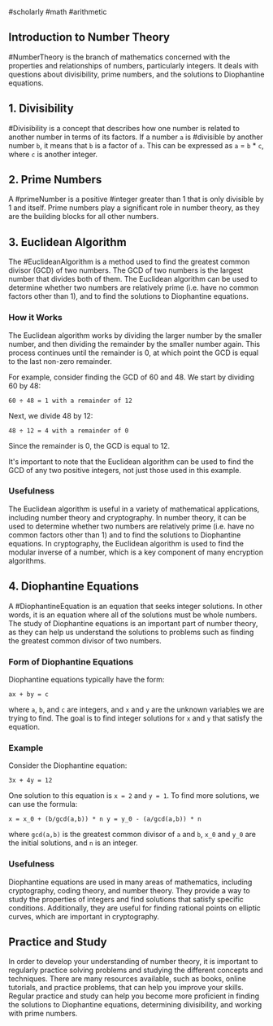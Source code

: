 #scholarly #math #arithmetic

## Introduction to Number Theory

#NumberTheory is the branch of mathematics concerned with the properties and relationships of numbers, particularly integers. It deals with questions about divisibility, prime numbers, and the solutions to Diophantine equations.

## 1. Divisibility

#Divisibility is a concept that describes how one number is related to another number in terms of its factors. If a number `a` is #divisible by another number `b`, it means that `b` is a factor of `a`. This can be expressed as `a` = `b` * `c`, where `c` is another integer.

## 2. Prime Numbers

A #primeNumber is a positive #integer greater than 1 that is only divisible by 1 and itself. Prime numbers play a significant role in number theory, as they are the building blocks for all other numbers.

## 3. Euclidean Algorithm

The #EuclideanAlgorithm is a method used to find the greatest common divisor (GCD) of two numbers. The GCD of two numbers is the largest number that divides both of them. The Euclidean algorithm can be used to determine whether two numbers are relatively prime (i.e. have no common factors other than 1), and to find the solutions to Diophantine equations.

### How it Works

The Euclidean algorithm works by dividing the larger number by the smaller number, and then dividing the remainder by the smaller number again. This process continues until the remainder is 0, at which point the GCD is equal to the last non-zero remainder.

For example, consider finding the GCD of 60 and 48. We start by dividing 60 by 48:

`60 ÷ 48 = 1 with a remainder of 12`

Next, we divide 48 by 12:

`48 ÷ 12 = 4 with a remainder of 0`

Since the remainder is 0, the GCD is equal to 12.

It's important to note that the Euclidean algorithm can be used to find the GCD of any two positive integers, not just those used in this example.

### Usefulness

The Euclidean algorithm is useful in a variety of mathematical applications, including number theory and cryptography. In number theory, it can be used to determine whether two numbers are relatively prime (i.e. have no common factors other than 1) and to find the solutions to Diophantine equations. In cryptography, the Euclidean algorithm is used to find the modular inverse of a number, which is a key component of many encryption algorithms.

## 4. Diophantine Equations

A #DiophantineEquation is an equation that seeks integer solutions. In other words, it is an equation where all of the solutions must be whole numbers. The study of Diophantine equations is an important part of number theory, as they can help us understand the solutions to problems such as finding the greatest common divisor of two numbers.

### Form of Diophantine Equations

Diophantine equations typically have the form:

`ax + by = c`

where `a`, `b`, and `c` are integers, and `x` and `y` are the unknown variables we are trying to find. The goal is to find integer solutions for `x` and `y` that satisfy the equation.

### Example

Consider the Diophantine equation:

`3x + 4y = 12`

One solution to this equation is `x = 2` and `y = 1`. To find more solutions, we can use the formula:

`x = x_0 + (b/gcd(a,b)) * n y = y_0 - (a/gcd(a,b)) * n`

where `gcd(a,b)` is the greatest common divisor of `a` and `b`, `x_0` and `y_0` are the initial solutions, and `n` is an integer.

### Usefulness

Diophantine equations are used in many areas of mathematics, including cryptography, coding theory, and number theory. They provide a way to study the properties of integers and find solutions that satisfy specific conditions. Additionally, they are useful for finding rational points on elliptic curves, which are important in cryptography.

## Practice and Study

In order to develop your understanding of number theory, it is important to regularly practice solving problems and studying the different concepts and techniques. There are many resources available, such as books, online tutorials, and practice problems, that can help you improve your skills. Regular practice and study can help you become more proficient in finding the solutions to Diophantine equations, determining divisibility, and working with prime numbers.